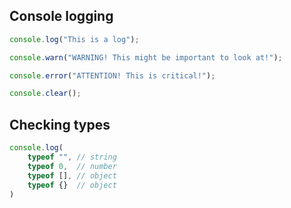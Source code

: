 ## Console logging

```js
console.log("This is a log");
```

```js
console.warn("WARNING! This might be important to look at!");
```

```js
console.error("ATTENTION! This is critical!");
```

```js
console.clear();
```

## Checking types

```js
console.log(
	typeof "", // string
	typeof 0,  // number
	typeof [], // object
	typeof {}  // object
)
```

